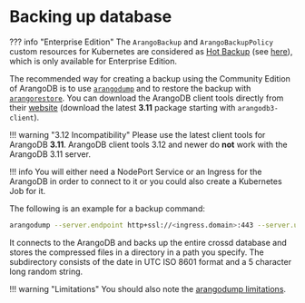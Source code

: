 # Backing up database
??? info "Enterprise Edition"
    The `ArangoBackup` and `ArangoBackupPolicy` custom resources for Kubernetes are considered as [Hot Backup](https://docs.arangodb.com/3.11/operations/backup-and-restore/#hot-backups) (see [here](https://github.com/arangodb/kube-arangodb/issues/507)), which is only available for Enterprise Edition.

The recommended way for creating a backup using the Community Edition of ArangoDB is to use [`arangodump`](https://docs.arangodb.com/3.11/components/tools/arangodump/) and to restore the backup with [`arangorestore`](https://docs.arangodb.com/3.11/components/tools/arangorestore/). You can download the ArangoDB client tools directly from their [website](https://download.arangodb.com/arangodb311/index.html) (download the latest **3.11** package starting with `arangodb3-client`).

!!! warning "3.12 Incompatibility"
    Please use the latest client tools for ArangoDB **3.11**. ArangoDB client tools 3.12 and newer do **not** work with the ArangoDB 3.11 server.

!!! info
    You will either need a NodePort Service or an Ingress for the ArangoDB in order to connect to it or you could also create a Kubernetes Job for it.

The following is an example for a backup command:

```bash
arangodump --server.endpoint http+ssl://<ingress.domain>:443 --server.username <username> --server.database crossd --output-directory <path>/$(date -uI)-$(dd if=/dev/urandom bs=16 count=1 status=none | base32 | head -c 5)
```

It connects to the ArangoDB and backs up the entire crossd database and stores the compressed files in a directory in a path you specify. The subdirectory consists of the date in UTC ISO 8601 format and a 5 character long random string.

!!! warning "Limitations"
    You should also note the [arangodump limitations](https://docs.arangodb.com/3.11/components/tools/arangodump/limitations/).
